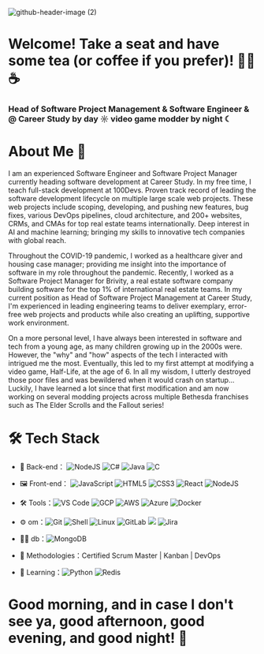 
![github-header-image (2)](https://github.com/malaz-naquib/malaz-naquib/assets/113329798/c2f70580-d11c-44e4-a7c4-27cc7031e023)

# Welcome! Take a seat and have some tea (or coffee if you prefer)! 👋🍵☕

### **Head of Software Project Management & Software Engineer &  @ Career Study by day ☼ video game modder by night ☾**

# About Me 💬

I am an experienced Software Engineer and Software Project Manager currently heading software development at Career Study. In my free time, I teach full-stack development at 100Devs. Proven track record of leading the software development lifecycle on multiple large scale web projects. These web projects include scoping, developing, and pushing new features, bug fixes, various DevOps pipelines, cloud architecture, and 200+ websites, CRMs, and CMAs for top real estate teams internationally. Deep interest in AI and machine learning; bringing my skills to innovative tech companies with global reach.

Throughout the COVID-19 pandemic, I worked as a healthcare giver and housing case manager; providing me insight into the importance of software in my role throughout the pandemic. Recently, I worked as a Software Project Manager for Brivity, a real estate software company building software for the top 1% of international real estate teams. In my current position as Head of Software Project Management at Career Study, I'm experienced in leading engineering teams to deliver exemplary, error-free web projects and products while also creating an uplifting, supportive work environment.

On a more personal level, I have always been interested in software and tech from a young age, as many children growing up in the 2000s were. However, the "why" and "how" aspects of the tech I interacted with intrigued me the most. Eventually, this led to my first attempt at modifying a video game, Half-Life, at the age of 6. In all my wisdom, I utterly destroyed those poor files and was bewildered when it would crash on startup... Luckily, I have learned a lot since that first modification and am now working on several modding projects across multiple Bethesda franchises such as The Elder Scrolls and the Fallout series!

# 🛠 Tech Stack

- 🔭 Back-end： ![NodeJS](https://img.shields.io/badge/-NodeJS-green?style=flat-circle&logo=Nodejs) ![C#](https://img.shields.io/badge/C%23-239120?style=flat-circle&logo=c-sharp&logoColor=white) ![Java](https://img.shields.io/badge/Java-ED8B00?style=flat-circle&logo=openjdk&logoColor=white) ![C](https://img.shields.io/badge/C-00599C?style=flat-circle&logo=c&logoColor=white)

- 🖼️ Front-end： ![JavaScript](https://img.shields.io/badge/-JavaScript-yellow?style=flat-circle&logo=javascript) ![HTML5](https://img.shields.io/badge/-HTML5-yellow?style=flat-circle&logo=html5) ![CSS3](https://img.shields.io/badge/-CSS3-yellow?style=flat-circle&logo=css3) ![React](https://shields.io/badge/react-black?logo=react&style=for-the-badge%22) ![NodeJS](https://img.shields.io/badge/-NodeJS-green?style=flat-circle&logo=Nodejs)

- :hammer_and_wrench: Tools：![VS Code](https://img.shields.io/badge/-VSCode-blue?style=flat-circle&logo=VSCode) ![GCP](https://img.shields.io/badge/Google_Cloud-4285F4?style=flat-circle&logo=google-cloud&logoColor=white) ![AWS](https://img.shields.io/badge/Amazon_AWS-232F3E?style=flat-circle&logo=amazon-aws&logoColor=white) ![Azure](https://img.shields.io/badge/Microsoft_Azure-0089D6?style=flat-circle&logo=microsoft-azure&logoColor=white) ![Docker](https://img.shields.io/badge/-Docker-blue?style=flat-circle&logo=Docker)

- ⚙️ om：![Git](https://img.shields.io/badge/-Git-yellow?style=flat-circle&logo=git) ![Shell](https://img.shields.io/badge/-Shell-red?style=flat-circle&logo=shell) ![Linux](https://img.shields.io/badge/-Linux-gray?style=flat-circle&logo=Linux) ![GitLab](https://img.shields.io/badge/-GitLab-orange?style=flat-circle&logo=GitLab) ![](https://img.shields.io/badge/-GitHub-black?style=flat-circle&logo=GitHub) ![Jira](https://img.shields.io/badge/Jira-0052CC?style=flat-circle&logo=Jira&logoColor=white)

- 👨‍💻 db：![MongoDB](https://img.shields.io/badge/-MongoDB-blue?style=flat-circle&logo=MongoDB) 

- 🤝 Methodologies：Certified Scrum Master | Kanban | DevOps
 
- 🌱 Learning：![Python](https://img.shields.io/badge/-Python-yellow?style=flat-circle&logo=Python) ![Redis](https://img.shields.io/badge/-Redis-green?style=flat-circle&logo=Redis)

# Good morning, and in case I don't see ya, good afternoon, good evening, and good night! 🙏
